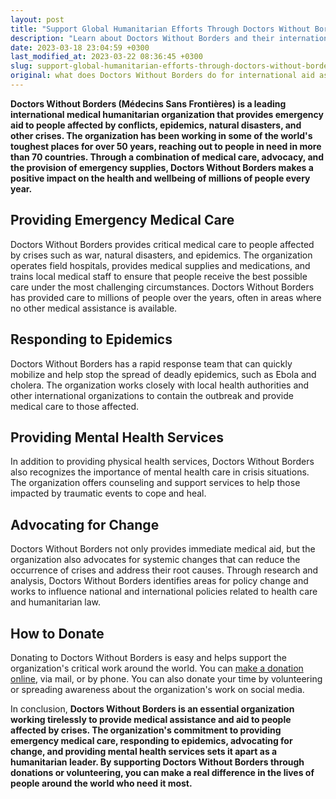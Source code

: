 ```yaml
---
layout: post
title: "Support Global Humanitarian Efforts Through Doctors Without Borders' Donation Programs"
description: "Learn about Doctors Without Borders and their international aid efforts as a charity organization. Discover how you can donate to support their cause of bringing medical assistance to those in need around the world."
date: 2023-03-18 23:04:59 +0300
last_modified_at: 2023-03-22 08:36:45 +0300
slug: support-global-humanitarian-efforts-through-doctors-without-borders-donation-programs
original: what does Doctors Without Borders do for international aid as a charity, how do they do it, how can i donate?
---
```

**Doctors Without Borders (Médecins Sans Frontières) is a leading international medical humanitarian organization that provides emergency aid to people affected by conflicts, epidemics, natural disasters, and other crises. The organization has been working in some of the world's toughest places for over 50 years, reaching out to people in need in more than 70 countries. Through a combination of medical care, advocacy, and the provision of emergency supplies, Doctors Without Borders makes a positive impact on the health and wellbeing of millions of people every year.**

## Providing Emergency Medical Care

Doctors Without Borders provides critical medical care to people affected by crises such as war, natural disasters, and epidemics. The organization operates field hospitals, provides medical supplies and medications, and trains local medical staff to ensure that people receive the best possible care under the most challenging circumstances. Doctors Without Borders has provided care to millions of people over the years, often in areas where no other medical assistance is available.

## Responding to Epidemics

Doctors Without Borders has a rapid response team that can quickly mobilize and help stop the spread of deadly epidemics, such as Ebola and cholera. The organization works closely with local health authorities and other international organizations to contain the outbreak and provide medical care to those affected.

## Providing Mental Health Services

In addition to providing physical health services, Doctors Without Borders also recognizes the importance of mental health care in crisis situations. The organization offers counseling and support services to help those impacted by traumatic events to cope and heal.

## Advocating for Change

Doctors Without Borders not only provides immediate medical aid, but the organization also advocates for systemic changes that can reduce the occurrence of crises and address their root causes. Through research and analysis, Doctors Without Borders identifies areas for policy change and works to influence national and international policies related to health care and humanitarian law.

## How to Donate

Donating to Doctors Without Borders is easy and helps support the organization's critical work around the world. You can [make a donation online](https://www.doctorswithoutborders.org/), via mail, or by phone. You can also donate your time by volunteering or spreading awareness about the organization's work on social media.

In conclusion, **Doctors Without Borders is an essential organization working tirelessly to provide medical assistance and aid to people affected by crises. The organization's commitment to providing emergency medical care, responding to epidemics, advocating for change, and providing mental health services sets it apart as a humanitarian leader. By supporting Doctors Without Borders through donations or volunteering, you can make a real difference in the lives of people around the world who need it most.**